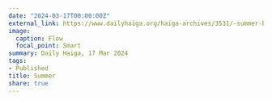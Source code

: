 ```yaml
---
date: "2024-03-17T00:00:00Z"
external_link: https://www.dailyhaiga.org/haiga-archives/3531/-summer-by-fiona-evans-australia
image:
  caption: Flow 
  focal_point: Smart
summary: Daily Haiga, 17 Mar 2024
tags:
- Published
title: Summer
share: true
---
```

<!--

-->